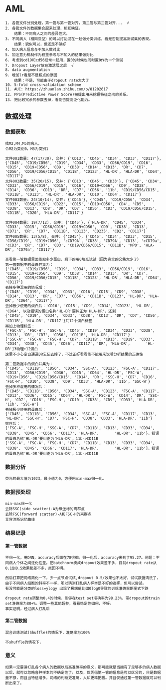# AML
    1. 各管文件分别处理，第一管与第一管对齐，第二管与第二管对齐...  √
    2. 各管文件的数据集合起来处理，相互映证。
        结果：不同病人之间的差异性大。
    3. 不同病人（相同亚型）的可以打乱混在一起做分类训练，看是否能提高测试集的表现。
        结果：貌似可以，但还是不够好
    4. 加入病人信息与不加入做对比
    5. 加注意力机制作为权重参考与不加入的结果做对比
    6. 考虑到cd19和cd56经常一起用，置0的时候也同时置0作为一个测试
    7. Dropout Layer放在激活层之后  √
    8. data augmentation
    9. 增加lr看是不是鞍点的原因
        结果：不是，可能由于dropout rate太大了
    10. 5-fold cross-validation scheme
    11. AUC: https://zhuanlan.zhihu.com/p/81202617
    12. PPS(Predictive Power Score)被提出用来挖掘特征之间的关系。
    13. 把比较冗余的参数去掉，看能否提高泛化能力。

## 数据处理
### 数据获取
    找M2,M4,M5的病人，
    令M2为类别0，M5为类别1

    文件001数量: 47(17/30), 交并: {'CD13', 'CD45', 'CD34', 'CD33', 'CD117'}, {'CD45', 'CD19/CD56', 'CD19', 'CD34', 'CD33', 'CD56/CD19', 'CD16', 'CD15', 'CD19+CD56', 'CD9', 'CD38', 'CD14', 'CD13', 'DR', 'CD7', 'CD56', 'CD19/CD56/CD15', 'CD11B', 'CD123', 'HL-DR', 'HLA-DR', 'CD64', 'CD117'}
    文件002数量: 35(20/15), 交并: {'CD13', 'CD45', 'CD33'}, {'CD45', 'CD34', 'CD33', 'CD56/CD19', 'CD15', 'CD16', 'CD19+CD56', 'CD9', 'CD38', 'CD14', 'CD36', 'CD13', 'DR', 'CD7', 'CD56', '11b', 'CD19/CD56/CD15', 'CD11B', 'CD123', 'HL-DR', 'HLA-DR', 'CD10', 'CD64', 'CD117'}
    文件003数量: 24(10/14), 交并: {'CD45'}, {'CD45', 'CD19/CD56', 'CD34', 'CD33', 'CD56/CD19', 'CD22', 'CD15', 'CD19+CD56', 'CD4', 'CD5', 'CD38', 'CD13', 'CD8', 'DR', 'CD7', 'CD56', 'CD3', 'CD19/CD56/CD15', 'CD11B', 'CD20', 'HLA-DR', 'CD117'}
    
    文件004数量: 19(7/12), 交并: {'CD45'}, {'HLA-DR', 'CD45', 'CD34', 'CD33', 'CD15', 'CD56/CD19', 'CD19+CD56', 'CD9', 'CD38', 'CD13', 'CD71', 'DR', 'CD7', 'CD11B', 'CD123', 'CD235', 'CD2', 'CD117'}
    文件005数量: 13(5/8), 交并: {'CD45'}, {'CD45', 'CD34', 'CD33', 'CD15', 'CD56/CD19', 'CD19+CD56', 'cCD79A', 'CD38', 'CD79A', 'CD13', 'cCD79a', 'cCD3', 'DR', 'CD7', 'CD3', 'CD19/CD56/CD15', 'CD11B', 'MPO', 'HLA-DR', 'CD79a', 'CD117'}

    查看第一管数据里面能取多少蛋白，剩下的用0填充试试（因为完全的交集太少了）
    第一管数据中的蛋白并集为：
    {'CD45', 'CD19/CD56', 'CD19', 'CD34', 'CD33', 'CD56/CD19', 'CD16', 'CD15', 'CD19+CD56', 'CD9', 'CD38', 'CD14', 'CD13', 'DR', 'CD7', 'CD56', 'CD19/CD56/CD15', 'CD11B', 'CD123', 'HL-DR', 'HLA-DR', 'CD64', 'CD117'}
    去掉多种混用的情况后：
    {'CD45', 'CD19', 'CD34', 'CD33', 'CD16', 'CD15', 'CD9', 'CD38', 'CD14', 'CD13', 'DR', 'CD7', 'CD56', 'CD11B', 'CD123', 'HL-DR', 'HLA-DR', 'CD64', 'CD117'}
    去掉极少使用的蛋白后：'CD16', 'CD15', 'CD9', 'CD14', 'CD123', 'HL-DR', 'CD64', 以及错误的蛋白名称'HL-DR'要纠正为'HLA-DR'，还剩
    {'CD45', 'CD19', 'CD34', 'CD33', 'CD38', 'CD13', 'DR', 'CD7', 'CD56', 'CD11B', 'HLA-DR', 'CD117'}共12个蛋白标签
    再加上物理标签：
    {'FSC-A', 'FSC-H', 'SSC-A', 'CD45', 'CD19', 'CD34', 'CD33', 'CD38', 'CD13', 'DR', 'CD7', 'CD56', 'CD11B', 'HLA-DR', 'CD117'} 
    ['SSC-A', 'FSC-A', 'FSC-H', 'CD7', 'CD11B', 'CD13', 'CD19', 'CD33', 'CD34', 'CD38', 'CD45', 'CD56', 'CD117', 'DR', 'HLA-DR',       'HL-DR']3物理+12蛋白
    这里不小心空白通道DR忘记去掉了，不过正好看看能不能用来说明分析结果的正确性

    第二管数据中的蛋白并集为：
    {'CD45', 'CD11B', 'CD56', 'CD34', 'SSC-A', 'CD123', 'FSC-A', 'CD117', 'CD13', 'CD56/CD19', 'CD36', 'CD15', 'CD64', 'HL-DR', 'FSC-W', 'CD19+CD56', 'CD19/CD56/CD15', 'CD14', 'DR', 'SSC-H', 'CD7', 'CD16', 'FSC-H', 'CD10', 'CD38', 'CD9', 'CD33', 'HLA-DR', '11b', 'SSC-W'}
    去掉多种混用的情况后：
    {'CD45', 'CD11B', 'CD56', 'CD34', 'SSC-A', 'CD123', 'FSC-A', 'CD117', 'CD13', 'CD36', 'CD15', 'CD64', 'HL-DR', 'FSC-W', 'CD14', 'DR', 'SSC-H', 'CD7', 'CD16', 'FSC-H', 'CD10', 'CD38', 'CD9', 'CD33', 'HLA-DR', '11b', 'SSC-W'}
    去掉极少使用的蛋白后：
    {'CD45', 'CD11B', 'CD56', 'CD34', 'SSC-A', 'FSC-A', 'CD117', 'CD13', 'HL-DR', 'SSC-H', 'CD7', 'FSC-H', 'CD38', 'CD33', 'HLA-DR', '11b'}
    排序后：
    {'FSC-A', 'FSC-H', 'SSC-A', 'CD7', 'CD11B', 'CD13', 'CD33', 'CD34', 'CD38', 'CD45', 'CD56', 'CD117', 'HLA-DR',       'HL-DR', '11b'}，错误的蛋白名称'HL-DR'要纠正为'HLA-DR'，11b->CD11B
    ['SSC-A', 'FSC-A', 'FSC-H', 'CD7', 'CD11B', 'CD13', 'CD33', 'CD34', 'CD38', 'CD45', 'CD56', 'CD117', 'HLA-DR',       'HL-DR', '11b']，错误的蛋白名称'HL-DR'要纠正为'HLA-DR'，11b->CD11B

### 数据分析
    荧光的最大值为1023，最小值为0，方便用min-max归一化。


### 数据预处理
    min-max归一化
    去除SSC(side scatter)-A为纵坐标的离群点
    去除FSC(forward scatter)-A和FSC-H的离群点
    艾宾浩斯记忆曲线

### 结果记录
#### 第一管数据
    不归一化，用DNN，accuracy后面在78徘徊。归一化后，accuracy来到了95.27。问题：不同病人个体之间泛化性差。把batchnorm换成dropout效果差不多，目前dropout rate从0.1到0.5效果都差不多，原因不明。

    然后打算把网络简化一下，少一点节点试试,dropout 0.5/效果也不太好，试试数据清洗了，由于不同病人细胞的斜率不一样，所以猜测打乱病人样本是不好的选择，但可以尝试。
    有没可能是分类的loss=ylogy 出现了极端值比如0log0导致的训练准确率断崖式下跌

    dropout rate调整为0.4的时候，能够在test set准确率为98.23%，带dropout的train set准确率为80+%。调整一些其他超参，看看稳定性如何，不好。
    事实证明，经过病人打乱后

#### 第二管数据
    混合训练测试(Shuffle)的情况下，准确率为100%

    不shuffle的情况下，


### 意义
    如果一定要讲打乱各个病人的数据以后高准确率的意义，那可能就是当拥有了足够多的病人数据以后，就可以忽略各种样本的不确定性了。以及，仅凭借第一管的信息是可以区分的，只是数据量不够，而且当特征增多，网络的判断更准确，人却更难把握。并且仅通过第一管数据就可以判断出来了。